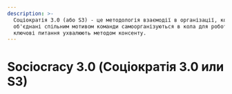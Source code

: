 ```yaml
---
description: >-
  Соціократія 3.0 (або S3) - це методологія взаємодії в організації, коли
  об'єднані спільним мотивом команди самоорганізуються в кола для роботи, а
  ключові питання ухвалюють методом консенту.
---
```


# Sociocracy 3.0 (Соціократія 3.0 или S3)

